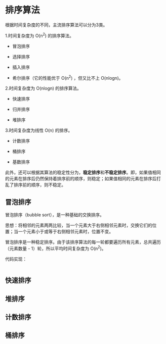 # 排序算法

根据时间复杂度的不同，主流排序算法可以分为3类。

1.时间复杂度为 O(n<sup>2</sup>) 的排序算法。

- 冒泡排序

- 选择排序

- 插入排序

- 希尔排序（它的性能优于 O(n<sup>2</sup>) ，但又比不上 O(nlogn)。

2.时间复杂度为 O(nlogn) 的排序算法。

- 快速排序

- 归并排序

- 堆排序

3.时间复杂度为线性 O(n) 的排序。

- 计数排序

- 桶排序

- 基数排序

此外，还可以根据其算法的稳定性分为，**稳定排序**和**不稳定排序**。即，如果值相同的元素在排序后仍然保持着排序前的顺序，则稳定；如果值相同的元素在排序后打乱了排序前的顺序，则不稳定。

## 冒泡排序

冒泡排序（bubble sort），是一种基础的交换排序。

思想：将相邻的元素两两比较，当一个元素大于右侧相邻元素时，交换它们的位置；当一个元素小于或等于右侧相邻元素时，位置不变。

冒泡排序是一种稳定排序。由于该排序算法的每一轮都要遍历所有元素，总共遍历（元素数量 - 1）轮，所以平均时间复杂度为 O(n<sup>2</sup>)。

代码实现：

```javascript
```

## 快速排序


## 堆排序


## 计数排序


## 桶排序


